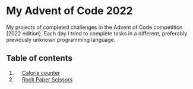 # My Advent of Code 2022
 My projects of completed challenges in the Advent of Code competition (2022 edition). Each day I tried to complete tasks in a different, preferably previously unknown programming language.

## Table of contents
 1. <img src="https://img.shields.io/badge/Kotlin-0095D5?&style=for-the-badge&logo=kotlin&logoColor=white" height=15></img> [Calorie counter](https://github.com/SirCypkowskyy/My-Advent-of-Code-2022/tree/main/Day1) 
 2. <img src="https://img.shields.io/badge/IntelliJ_IDEA-000000.svg?style=for-the-badge&logo=intellij-idea&logoColor=white" height=15></img> [Rock Paper Scissors](https://github.com/SirCypkowskyy/My-Advent-of-Code-2022/tree/main/Day2)
